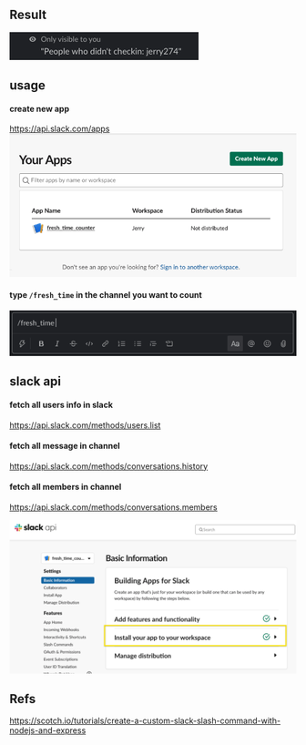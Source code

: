 ## Result

![](2020-04-24-12-03-41.png)

## usage

#### create new app

https://api.slack.com/apps
![](2020-04-24-12-19-01.png)

#### type `/fresh_time` in the channel you want to count

![](2020-04-24-12-09-24.png)

## slack api

#### fetch all users info in slack

https://api.slack.com/methods/users.list

#### fetch all message in channel

https://api.slack.com/methods/conversations.history

#### fetch all members in channel

https://api.slack.com/methods/conversations.members

![](2020-04-24-00-41-05.png)

## Refs

https://scotch.io/tutorials/create-a-custom-slack-slash-command-with-nodejs-and-express
